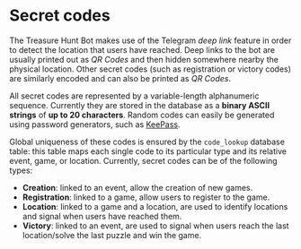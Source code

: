 # Secret codes

The Treasure Hunt Bot makes use of the Telegram *deep link* feature in order to detect the location that users have reached. Deep links to the bot are usually printed out as *QR Codes* and then hidden somewhere nearby the physical location.
Other secret codes (such as registration or victory codes) are similarly encoded and can also be printed as *QR Codes*.

All secret codes are represented by a variable-length alphanumeric sequence. Currently they are stored in the database as a **binary ASCII strings** of **up to 20 characters**.
Random codes can easily be generated using password generators, such as [KeePass](http://keepass.info/).

Global uniqueness of these codes is ensured by the ```code_lookup``` database table: this table maps each single code to its particular type and its relative event, game, or location.
Currently, secret codes can be of the following types:
* **Creation**: linked to an event, allow the creation of new games.
* **Registration**: linked to a game, allow users to register to the game.
* **Location**: linked to a game and a location, are used to identify locations and signal when users have reached them.
* **Victory**: linked to an event, are used to signal when users reach the last location/solve the last puzzle and win the game.
